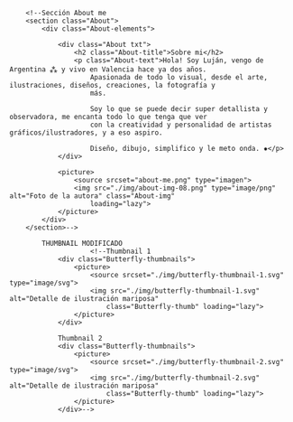    <!-- PARA AÑADIR EL MIN WIDTH:
                    <source media="(max-width: 767px)" srcset="logo-movil.jpg">
                    <source media="(min-width: 768px) and (max-width: 991px)" srcset="logo-tablet.jpg">
                    
                    versiones de la imagen:

                    Original: 500x310 px (para desktop)
                    Tablet: Reducir el ancho, manteniendo la proporción (por ejemplo, 350x219 px)
                    Móvil: Reducir aún más el ancho (por ejemplo, 250x156 px)-->









        <!--Sección About me
        <section class="About">
            <div class="About-elements">

                <div class="About txt">
                    <h2 class="About-title">Sobre mi</h2>
                    <p class="About-text">Hola! Soy Luján, vengo de Argentina ⁂ y vivo en Valencia hace ya dos años.
                        Apasionada de todo lo visual, desde el arte, ilustraciones, diseños, creaciones, la fotografía y
                        más.

                        Soy lo que se puede decir super detallista y observadora, me encanta todo lo que tenga que ver
                        con la creatividad y personalidad de artistas gráficos/ilustradores, y a eso aspiro.

                        Diseño, dibujo, simplifico y le meto onda. ✹</p>
                </div>

                <picture>
                    <source srcset="about-me.png" type="imagen">
                    <img src="./img/about-img-08.png" type="image/png" alt="Foto de la autora" class="About-img"
                        loading="lazy">
                </picture>
            </div>
        </section>-->




<!--
            Sección Slider
        <section class="Projects">
            <h2 class="Projects-title">Proyectos</h2>
            <div class="Slider">
                <div class="Slider-img">
                    <picture>
                        <source srcset="Slider-img1" type="image">
                        <img src="./img/Slider-img1.png" type="image/png" alt="Proyecto redes" class="img"
                            loading="lazy">
                    </picture>
                </div>

                <div class="Slider-img">
                    <picture>
                        <source srcset="Slider-img2" type="image">
                        <img src="./img/Slider-img2.png" type="image/png" alt="Proyecto revista" class="img"
                            loading="lazy">
                    </picture>
                </div>

                <div class="Slider-img">
                    <picture>
                        <source srcset="Slider-img3" type="image">
                        <img src="./img/Slider-img3.png" type="image/png" alt="Proyecto catálogo" class="img"
                            loading="lazy">
                    </picture>
                </div>

                <div class="Slider-img">
                    <picture>
                        <source srcset="Slider-img4" type="image">
                        <img src="./img/Slider-img4.png" type="image/png" alt="Proyecto infografía" class="img"
                            loading="lazy">
                    </picture>
                </div>

                <div class="Slider-img">
                    <picture>
                        <source srcset="Slider-img5" type="image">
                        <img src="./img/Slider-img5.png" type="image/png" alt="Proyecto Branding" class="img"
                            loading="lazy">
                    </picture>
                </div>
            </div>
        </section>    
-->

                    















            THUMBNAIL MODIFICADO
                        <!--Thumbnail 1
                <div class="Butterfly-thumbnails">
                    <picture>
                        <source srcset="./img/butterfly-thumbnail-1.svg" type="image/svg">
                        <img src="./img/butterfly-thumbnail-1.svg" alt="Detalle de ilustración mariposa"
                            class="Butterfly-thumb" loading="lazy">
                    </picture>
                </div>

                Thumbnail 2
                <div class="Butterfly-thumbnails">
                    <picture>
                        <source srcset="./img/butterfly-thumbnail-2.svg" type="image/svg">
                        <img src="./img/butterfly-thumbnail-2.svg" alt="Detalle de ilustración mariposa"
                            class="Butterfly-thumb" loading="lazy">
                    </picture>
                </div>-->